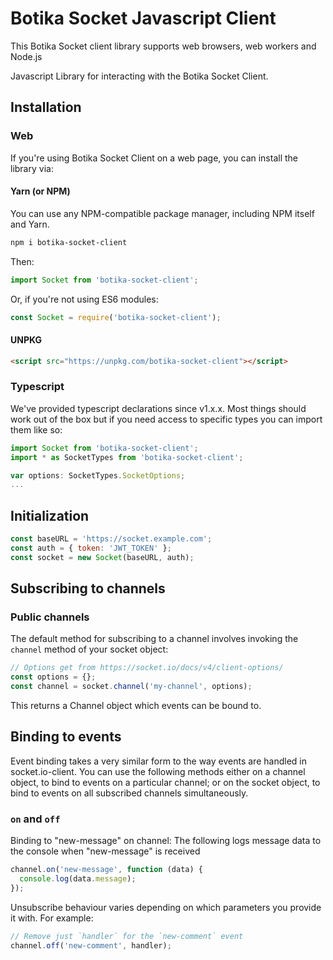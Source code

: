 # Botika Socket Javascript Client

This Botika Socket client library supports web browsers, web workers and Node.js

Javascript Library for interacting with the Botika Socket Client.

## Installation

### Web

If you're using Botika Socket Client on a web page, you can install the library via:

#### Yarn (or NPM)

You can use any NPM-compatible package manager, including NPM itself and Yarn.

```bash
npm i botika-socket-client
```

Then:

```javascript
import Socket from 'botika-socket-client';
```

Or, if you're not using ES6 modules:

```javascript
const Socket = require('botika-socket-client');
```

#### UNPKG

```html
<script src="https://unpkg.com/botika-socket-client"></script>
```

### Typescript

We've provided typescript declarations since v1.x.x. Most things should work
out of the box but if you need access to specific types you can import them
like so:

```typescript
import Socket from 'botika-socket-client';
import * as SocketTypes from 'botika-socket-client';

var options: SocketTypes.SocketOptions;
...
```

## Initialization

```javascript
const baseURL = 'https://socket.example.com';
const auth = { token: 'JWT_TOKEN' };
const socket = new Socket(baseURL, auth);
```

## Subscribing to channels

### Public channels

The default method for subscribing to a channel involves invoking the `channel` method of your socket object:

```js
// Options get from https://socket.io/docs/v4/client-options/
const options = {};
const channel = socket.channel('my-channel', options);
```

This returns a Channel object which events can be bound to.

## Binding to events

Event binding takes a very similar form to the way events are handled in socket.io-client. You can use the following methods either on a channel object, to bind to events on a particular channel; or on the socket object, to bind to events on all subscribed channels simultaneously.

### `on` and `off`

Binding to "new-message" on channel: The following logs message data to the console when "new-message" is received

```javascript
channel.on('new-message', function (data) {
  console.log(data.message);
});
```

Unsubscribe behaviour varies depending on which parameters you provide it with. For example:

```javascript
// Remove just `handler` for the `new-comment` event
channel.off('new-comment', handler);
```
